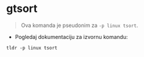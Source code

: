 # gtsort

> Ova komanda je pseudonim za `-p linux tsort`.

- Pogledaj dokumentaciju za izvornu komandu:

`tldr -p linux tsort`
